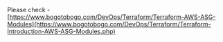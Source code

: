 Please check - [https://www.bogotobogo.com/DevOps/Terraform/Terraform-AWS-ASG-Modules](https://www.bogotobogo.com/DevOps/Terraform/Terraform-Introduction-AWS-ASG-Modules.php)
